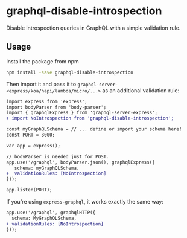# graphql-disable-introspection
Disable introspection queries in GraphQL with a simple validation rule.

## Usage

Install the package from npm

```sh
npm install -save graphql-disable-introspection
```

Then import it and pass it to `graphql-server-<express/koa/hapi/lambda/micro/...>` as an additional validation rule:

```diff
import express from 'express';
import bodyParser from 'body-parser';
import { graphqlExpress } from 'graphql-server-express';
+ import NoIntrospection from 'graphql-disable-introspection';

const myGraphQLSchema = // ... define or import your schema here!
const PORT = 3000;

var app = express();

// bodyParser is needed just for POST.
app.use('/graphql', bodyParser.json(), graphqlExpress({
   schema: myGraphQLSchema,
+  validationRules: [NoIntrospection]
}));

app.listen(PORT);

```

If you're using `express-graphql`, it works exactly the same way:

```diff
app.use('/graphql', graphqlHTTP({
  schema: MyGraphQLSchema,
+ validationRules: [NoIntrospection]
}));
```
